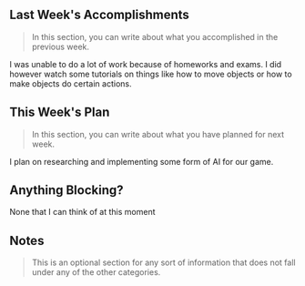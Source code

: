 ## Last Week's Accomplishments

> In this section, you can write about what you accomplished in the previous week.

I was unable to do a lot of work because of homeworks and exams. I did however watch some tutorials on things like how to move objects or how to make objects do certain actions.

## This Week's Plan

> In this section, you can write about what you have planned for next week.

I plan on researching and implementing some form of AI for our game.

## Anything Blocking?

None that I can think of at this moment

## Notes

> This is an optional section for any sort of information that does not fall under any of the other categories.

